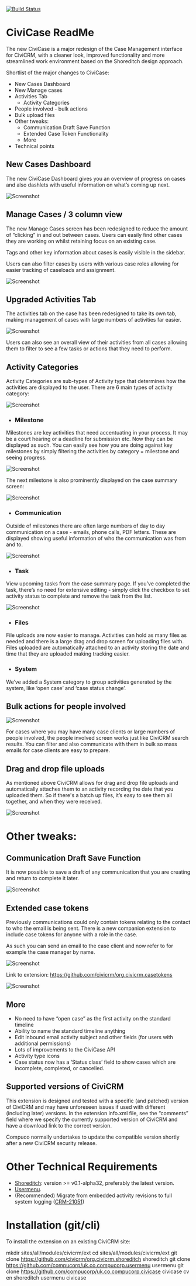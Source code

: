 [![Build Status](https://github.com/compucorp/uk.co.compucorp.civicase/workflows/Tests/badge.svg)](https://github.com/compucorp/uk.co.compucorp.civicase/workflows/Tests/badge.svg)

# CiviCase ReadMe

The new CiviCase is a major redesign of the Case Management interface for CiviCRM, with a cleaner look, improved functionality
and more streamlined work environment based on the Shoreditch design approach.

Shortlist of the major changes to CiviCase:

* New Cases Dashboard
* New Manage cases
* Activities Tab
    * Activity Categories
* People involved - bulk actions
* Bulk upload files
* Other tweaks:
    * Communication Draft Save Function
    * Extended Case Token Functionality
    * More
* Technical points

## New Cases Dashboard
The new CiviCase Dashboard gives you an overview of progress on cases and also dashlets with useful information on what’s coming up next.

![Screenshot](img/case-dashboard.gif)

## Manage Cases / 3 column view

The new Manage Cases screen has been redesigned to reduce the amount of “clicking” in and out between cases. Users can easily find other cases
they are working on whilst retaining focus on an existing case.

Tags and other key information about cases is easily visible in the sidebar.

Users can also filter cases by users with various case roles allowing for easier tracking of caseloads and assignment.

![Screenshot](img/manage-cases.png)

## Upgraded Activities Tab

The activities tab on the case has been redesigned to take its own tab, making management of cases with large numbers of activities far easier.

![Screenshot](img/activities-tab.png)

Users can also see an overall view of their activities from all cases allowing them to filter to see a few tasks or actions that they need to perform.

## Activity Categories

Activity Categories are sub-types of Activity type that determines how the activities are displayed to the user. There are 6 main types of activity category:

![Screenshot](img/activity-categories.png)

- ### Milestone

Milestones are key activities that need accentuating in your process. It may be a court hearing or a deadline for submission etc. Now they can be displayed as such.
You can easily see how you are doing against key milestones by simply filtering the activities by category = milestone and seeing progress.

![Screenshot](img/milestones.png)

The next milestone is also prominently displayed on the case summary screen:

![Screenshot](img/next-milestone.png)

- ### Communication

Outside of milestones there are often large numbers of day to day communication on a case - emails, phone calls, PDF letters. These are displayed showing useful
information of who the communication was from and to.

![Screenshot](img/communication.png)

- ### Task

View upcoming tasks from the case summary page. If you’ve completed the task, there’s no need for extensive editing - simply click the checkbox to set activity status to
complete and remove the task from the list.

![Screenshot](img/tasks.png)

- ### Files

File uploads are now easier to manage. Activities can hold as many files as needed and there is a large drag and drop screen for uploading files with. Files uploaded are
automatically attached to an activity storing the date and time that they are uploaded making tracking easier.

- ### System

We’ve added a System category to group activities generated by the system, like ‘open case’ and ‘case status change’.

## Bulk actions for people involved

![Screenshot](img/bulk-actions-people.gif)

For cases where you may have many case clients or large numbers of people involved, the people involved screen works just like CiviCRM search results. You can filter and also
communicate with them in bulk so mass emails for case clients are easy to prepare.

## Drag and drop file uploads

As mentioned above CiviCRM allows for drag and drop file uploads and automatically attaches them to an activity recording the date that you uploaded them. So if there's a
batch up files, it’s easy to see them all together, and when they were received.

![Screenshot](img/drag-files.gif)

# Other tweaks:

## Communication Draft Save Function

It is now possible to save a draft of any communication that you are creating and return to complete it later.

![Screenshot](img/communication-draft.png)

## Extended case tokens

Previously communications could only contain tokens relating to the contact to who the email is being sent. There is a new companion extension to include case tokens for anyone with a role in the case.

As such you can send an email to the case client and now refer to for example the case manager by name.

![Screenshot](img/case-token.png)

Link to extension: https://github.com/civicrm/org.civicrm.casetokens

![Screenshot](img/category-disable.png)

## More

* No need to have “open case” as the first activity on the standard timeline
* Ability to name the standard timeline anything
* Edit inbound email activity subject and other fields (for users with additional permissions)
* Lots of improvements to the CiviCase API
* Activity type icons
* Case status now has a ‘Status class’ field to show cases which are incomplete, completed, or cancelled.

## Supported versions of CiviCRM
This extension is designed and tested with a specific (and patched) version of CiviCRM and may have unforeseen issues if used with different (including later) versions.
In the extension info.xml file, see the “comments” field where we specify the currently supported version of CiviCRM and have a download link to the correct version.

Compuco normally undertakes to update the compatible version shortly after a new CiviCRM security release.

# Other Technical Requirements
* [Shoreditch](https://github.com/civicrm/org.civicrm.shoreditch): version >= v0.1-alpha32, preferably the latest version.
* [Usermenu](https://github.com/compucorp/uk.co.compucorp.usermenu).
* (Recommended) Migrate from embedded activity revisions to full system logging ([CRM-21051](https://issues.civicrm.org/jira/browse/CRM-21051))

# Installation (git/cli)
To install the extension on an existing CiviCRM site:

mkdir sites/all/modules/civicrm/ext
cd sites/all/modules/civicrm/ext
git clone https://github.com/civicrm/org.civicrm.shoreditch shoreditch
git clone https://github.com/compucorp/uk.co.compucorp.usermenu usermenu
git clone https://github.com/compucorp/uk.co.compucorp.civicase civicase
cv en shoreditch usermenu civicase
